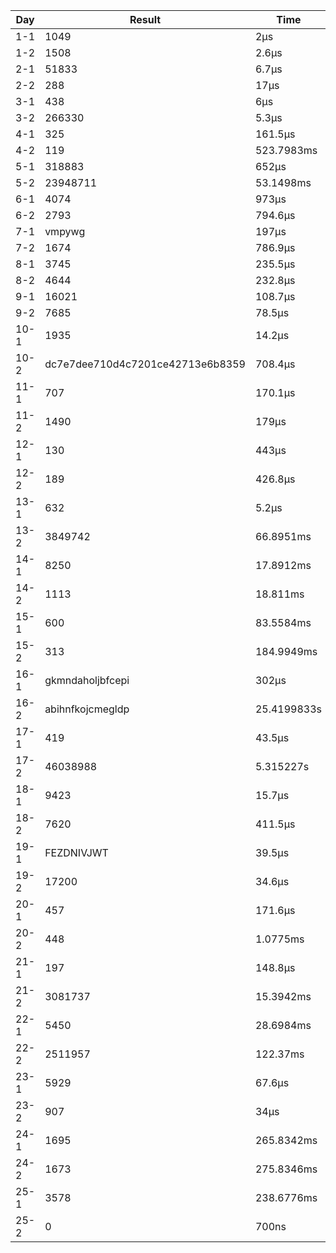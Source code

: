| Day  | Result                           | Time        |
| ---- | -------------------------------- | ----------- |
| 1-1  | 1049                             | 2µs         |
| 1-2  | 1508                             | 2.6µs       |
| 2-1  | 51833                            | 6.7µs       |
| 2-2  | 288                              | 17µs        |
| 3-1  | 438                              | 6µs         |
| 3-2  | 266330                           | 5.3µs       |
| 4-1  | 325                              | 161.5µs     |
| 4-2  | 119                              | 523.7983ms  |
| 5-1  | 318883                           | 652µs       |
| 5-2  | 23948711                         | 53.1498ms   |
| 6-1  | 4074                             | 973µs       |
| 6-2  | 2793                             | 794.6µs     |
| 7-1  | vmpywg                           | 197µs       |
| 7-2  | 1674                             | 786.9µs     |
| 8-1  | 3745                             | 235.5µs     |
| 8-2  | 4644                             | 232.8µs     |
| 9-1  | 16021                            | 108.7µs     |
| 9-2  | 7685                             | 78.5µs      |
| 10-1 | 1935                             | 14.2µs      |
| 10-2 | dc7e7dee710d4c7201ce42713e6b8359 | 708.4µs     |
| 11-1 | 707                              | 170.1µs     |
| 11-2 | 1490                             | 179µs       |
| 12-1 | 130                              | 443µs       |
| 12-2 | 189                              | 426.8µs     |
| 13-1 | 632                              | 5.2µs       |
| 13-2 | 3849742                          | 66.8951ms   |
| 14-1 | 8250                             | 17.8912ms   |
| 14-2 | 1113                             | 18.811ms    |
| 15-1 | 600                              | 83.5584ms   |
| 15-2 | 313                              | 184.9949ms  |
| 16-1 | gkmndaholjbfcepi                 | 302µs       |
| 16-2 | abihnfkojcmegldp                 | 25.4199833s |
| 17-1 | 419                              | 43.5µs      |
| 17-2 | 46038988                         | 5.315227s   |
| 18-1 | 9423                             | 15.7µs      |
| 18-2 | 7620                             | 411.5µs     |
| 19-1 | FEZDNIVJWT                       | 39.5µs      |
| 19-2 | 17200                            | 34.6µs      |
| 20-1 | 457                              | 171.6µs     |
| 20-2 | 448                              | 1.0775ms    |
| 21-1 | 197                              | 148.8µs     |
| 21-2 | 3081737                          | 15.3942ms   |
| 22-1 | 5450                             | 28.6984ms   |
| 22-2 | 2511957                          | 122.37ms    |
| 23-1 | 5929                             | 67.6µs      |
| 23-2 | 907                              | 34µs        |
| 24-1 | 1695                             | 265.8342ms  |
| 24-2 | 1673                             | 275.8346ms  |
| 25-1 | 3578                             | 238.6776ms  |
| 25-2 | 0                                | 700ns       |